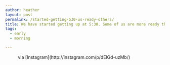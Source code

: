 ```yaml
---
author: heather
layout: post
permalink: /started-getting-530-us-ready-others/
title: We have started getting up at 5:30. Some of us are more ready than others.
tags:
  - early
  - morning

---
```


<figure>
	<img src="http://silasq.com/uploads/2013/08/cd19af3a066211e39f8422000ae90872_7.jpg" alt="">	<figcaption>via [Instagram](http://instagram.com/p/dElGd-uzMb/)</figcaption>
</figure>